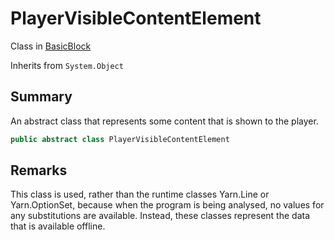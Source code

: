# PlayerVisibleContentElement

Class in [BasicBlock](api/csharp/yarn.compiler.basicblock.md)

Inherits from `System.Object`

## Summary


An abstract class that represents some content that is shown to the
player.


```csharp
public abstract class PlayerVisibleContentElement
```

## Remarks


This class is used, rather than the runtime classes Yarn.Line or
Yarn.OptionSet, because when the program is being analysed, no
values for any substitutions are available. Instead, these classes
represent the data that is available offline.


